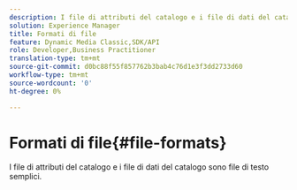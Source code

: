 ```yaml
---
description: I file di attributi del catalogo e i file di dati del catalogo sono file di testo semplici.
solution: Experience Manager
title: Formati di file
feature: Dynamic Media Classic,SDK/API
role: Developer,Business Practitioner
translation-type: tm+mt
source-git-commit: d0bc88f55f857762b3bab4c76d1e3f3dd2733d60
workflow-type: tm+mt
source-wordcount: '0'
ht-degree: 0%

---
```



# Formati di file{#file-formats}

I file di attributi del catalogo e i file di dati del catalogo sono file di testo semplici.

